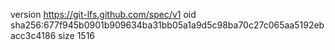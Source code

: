 version https://git-lfs.github.com/spec/v1
oid sha256:677f945b0901b909634ba31bb05a1a9d5c98ba70c27c065aa5192ebacc3c4186
size 1516
